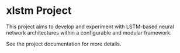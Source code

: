 # xlstm Project

This project aims to develop and experiment with LSTM-based neural network architectures within a configurable and modular framework.

See the project documentation for more details.